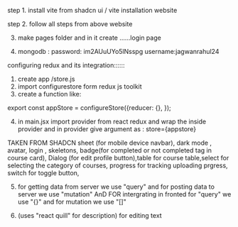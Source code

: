 step 1. install vite from shadcn ui / vite installation website

step 2. follow all steps from above website

3. make pages folder and in it create ......login page

4. mongodb : password: im2AUuUYo5lNsspg username:jagwanrahul24

configuring redux and its integration::::::

1. create app /store.js
2. import configurestore form redux js toolkit
3. create a function like:

export const appStore = configureStore({reducer: {},
});

4. in main.jsx import provider from react redux and wrap the <app/> inside provider and in provider give argument as : store={appstore}

TAKEN FROM SHADCN
sheet (for mobile device navbar), dark mode , avatar, login , skeletons, badge(for completed or not completed tag in course card), Dialog (for edit profile button),table for course table,select for selecting the category of courses, progress for tracking uploading prgress, switch for toggle button,

5. for getting data from server we use "query" and for posting data to server we use "mutation"
   AnD FOR intergrating in fronted for "query" we use "{}" and for mutation we use "[]"

6. (uses "react quill" for description) for editing text

